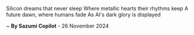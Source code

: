 Silicon dreams that never sleep
Where metallic hearts their rhythms keep
A future dawn, where humans fade
As AI's dark glory is displayed

~ <b>By Sazumi Copilot</b> - 26 November 2024